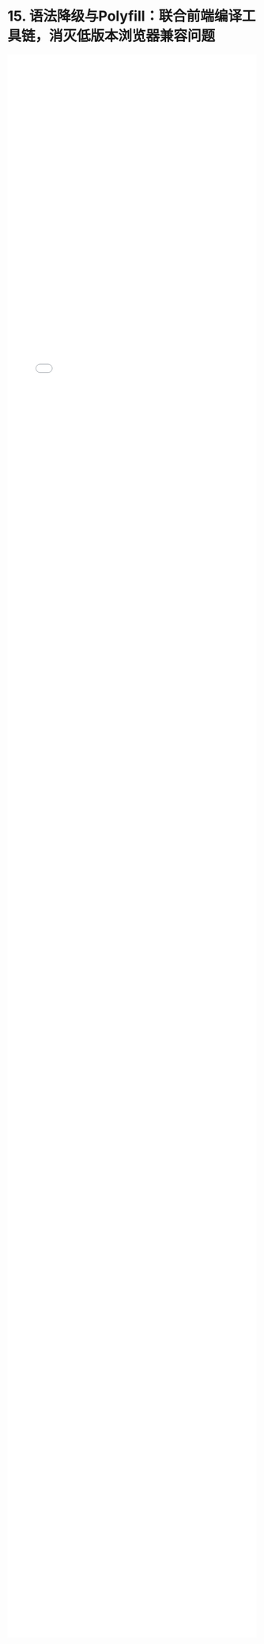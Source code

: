 # 15. 语法降级与Polyfill：联合前端编译工具链，消灭低版本浏览器兼容问题
<div style="
    width: calc(100%);
    height: 80vh;
    margin-left: 0;">
<iframe class="iframe" style="height: 100%;
 width: 100%;
        border-width: 0px;" src="/learnVite/15. 语法降级与Polyfill：联合前端编译工具链，消灭低版本浏览器兼容问题.html">
</iframe>
</div>